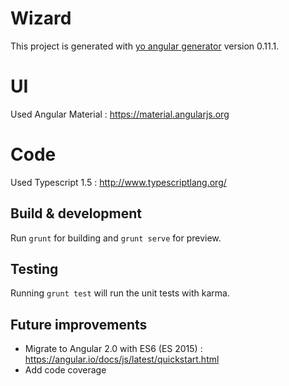# Wizard

This project is generated with [yo angular generator](https://github.com/yeoman/generator-angular)
version 0.11.1.

# UI
Used Angular Material : https://material.angularjs.org

# Code
Used Typescript 1.5 : http://www.typescriptlang.org/

## Build & development

Run `grunt` for building and `grunt serve` for preview.

## Testing

Running `grunt test` will run the unit tests with karma.

## Future improvements
- Migrate to Angular 2.0 with ES6 (ES 2015) : https://angular.io/docs/js/latest/quickstart.html
- Add code coverage